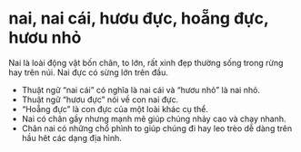 # nai, nai cái, hươu đực, hoẵng đực, hươu nhỏ

Nai là loài động vật bốn chân, to lớn, rất xinh đẹp thường sống trong rừng hay trên núi.  Nai đực có sừng lớn trên đầu.
- Thuật ngữ “nai cái” có nghĩa là nai cái và “hươu nhỏ” là nai nhỏ.
- Thuật ngữ “hươu đực” nói về con nai đực.
- “Hoẵng đực” là con đực của một loài khác cụ thể.
- Nai có chân gầy nhưng mạnh mẽ giúp chúng nhảy cao và chạy nhanh.
- Chân nai có những chổ phình to giúp chúng đi hay leo trèo dễ dàng trên hầu hêt các dạng địa hình.

